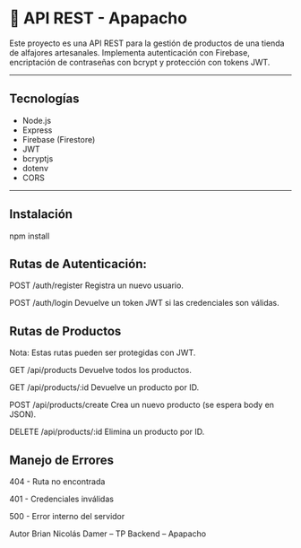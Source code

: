 # 🧁 API REST - Apapacho

Este proyecto es una API REST para la gestión de productos de una tienda de alfajores artesanales. Implementa autenticación con Firebase, encriptación de contraseñas con bcrypt y protección con tokens JWT.

---

##  Tecnologías

- Node.js
- Express
- Firebase (Firestore)
- JWT
- bcryptjs
- dotenv
- CORS

---

##  Instalación


npm install


 ## Rutas de Autenticación:

POST /auth/register
Registra un nuevo usuario.

POST /auth/login
Devuelve un token JWT si las credenciales son válidas.


## Rutas de Productos
Nota: Estas rutas pueden ser protegidas con JWT.

GET /api/products
Devuelve todos los productos.

GET /api/products/:id
Devuelve un producto por ID.

POST /api/products/create
Crea un nuevo producto (se espera body en JSON).

DELETE /api/products/:id
Elimina un producto por ID.


## Manejo de Errores
404 - Ruta no encontrada

401 - Credenciales inválidas

500 - Error interno del servidor


Autor
Brian Nicolás Damer – TP Backend – Apapacho